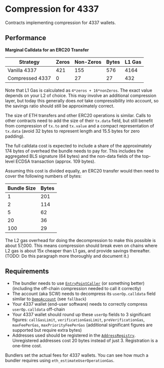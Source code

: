 # Compression for 4337

Contracts implementing compression for 4337 wallets.

## Performance

**Marginal Calldata for an ERC20 Transfer**

| Strategy        | Zeros | Non-Zeros | Bytes | L1 Gas |
|-----------------|-------|-----------|-------|--------|
| Vanilla 4337    |   421 |       155 |   576 |   4164 |
| Compressed 4337 |     0 |        27 |    27 |    432 |

Note that L1 Gas is calculated as `4*zeros + 16*nonZeros`. The exact value
depends on your L2 of choice. This may involve an additional compression layer,
but today this generally does *not* take compressibility into account, so the
savings ratio should still be approximately correct.

The size of ETH transfers and other ERC20 operations is similar. Calls to other
contracts need to add the size of their `tx.data` field, but still benefit from
compression of `tx.to` and `tx.value` and a compact representation of `tx.data`
(avoid 32 bytes to represent length and 15.5 bytes for zero padding).

The full calldata cost is expected to include a share of the approximately 174
bytes of overhead the bundle needs to pay for. This includes the aggregated BLS
signature (64 bytes) and the non-data fields of the top-level ECDSA transaction
(approx. 109 bytes).

Assuming this cost is divided equally, an ERC20 transfer would then need to
cover the following numbers of bytes:

| Bundle Size | Bytes |
|-------------|-------|
|           1 |   201 |
|           2 |   114 |
|           5 |    62 |
|          20 |    36 |
|         100 |    29 |

The L2 gas overhead for doing the decompression to make this possible is about
57,000. This means compression should break even on chains where L2 gas is
about 15x cheaper than L1 gas, and provide savings thereafter. (TODO: Do this
paragraph more thoroughly and document it.)

## Requirements

- The bundler needs to use [`EntryPointCaller`](./src/EntryPointCaller.sol)
  (or something better) (including the off-chain compression needed to call it
  correctly)
- The account (aka SCW) needs to decompress its `userOp.calldata` field similar
  to [`DemoAccount`](./src/DemoAccount.sol) (see `fallback`)
- Your 4337 wallet (end-user software) needs to correctly compress
  `userOp.calldata` off-chain
- Your 4337 wallet should round up these `userOp` fields to 3 significant
  figures: `callGasLimit`, `verificationGasLimit`, `preVerificationGas`,
  `maxFeePerGas`, `maxPriorityFeePerGas` (additional significant figures are
  supported but require extra bytes)
- Addresses used should be registered in the
  [`AddressRegistry`](./src/AddressRegistry.sol). Unregistered addresses cost
  20 bytes instead of just 3. Registration is a one-time cost.

Bundlers set the actual fees for 4337 wallets. You can see how much a bundler
requires using `eth_estimateUserOperationGas`.
